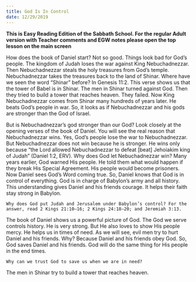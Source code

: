 ```yaml
---
title: God Is In Control
date: 12/29/2019
---
```


 **This is Easy Reading Edition of the Sabbath School. For the regular Adult version with Teacher comments and EGW notes please open the top lesson on the main screen** 

How does the book of Daniel start? Not so good. Things look bad for God’s people. The kingdom of Judah loses the war against King Nebuchadnezzar. Then Nebuchadnezzar steals the holy treasures from God’s temple. Nebuchadnezzar takes the treasures back to the land of Shinar. Where have we seen the word “Shinar” before? In Genesis 11:2. This verse shows us that the tower of Babel is in Shinar. The men in Shinar turned against God. Then they tried to build a tower that reaches heaven. They failed. Now King Nebuchadnezzar comes from Shinar many hundreds of years later. He beats God’s people in war. So, it looks as if Nebuchadnezzar and his gods are stronger than the God of Israel.

But is Nebuchadnezzar’s god stronger than our God? Look closely at the opening verses of the book of Daniel. You will see the real reason that Nebuchadnezzar wins. Yes, God’s people lose the war to Nebuchadnezzar. But Nebuchadnezzar does not win because he is stronger. He wins only because “the Lord allowed Nebuchadnezzar to defeat [beat] Jehoiakim king of Judah” (Daniel 1:2, ERV). Why does God let Nebuchadnezzar win? Many years earlier, God warned His people. He told them what would happen if they break His Special Agreement. His people would become prisoners. Now Daniel sees God’s Word coming true. So, Daniel knows that God is in control of everything. God is in charge of Babylon’s army and all history. This understanding gives Daniel and his friends courage. It helps their faith stay strong in Babylon.

`Why does God put Judah and Jerusalem under Babylon’s control? For the answer, read 2 Kings 21:10–16; 2 Kings 24:18–20; and Jeremiah 3:13.`

The book of Daniel shows us a powerful picture of God. The God we serve controls history. He is very strong. But He also loves to show His people mercy. He helps us in times of need. As we will see, evil men try to hurt Daniel and his friends. Why? Because Daniel and his friends obey God. So, God saves Daniel and his friends. God will do the same thing for His people in the end times.

`Why can we trust God to save us when we are in need?`

The men in Shinar try to build a tower that reaches heaven.
